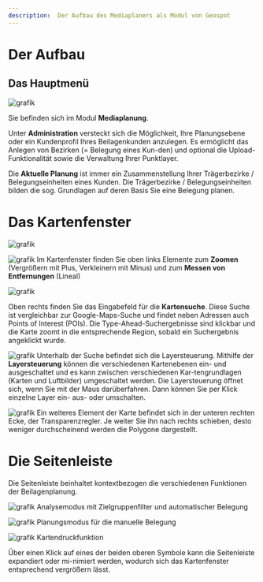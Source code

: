 ```yaml
---
description:  Der Aufbau des Mediaplaners als Modul von Geospot
---
```


# Der Aufbau

## Das Hauptmenü ##

![grafik](https://user-images.githubusercontent.com/99329016/230004043-88b6e5fd-2f04-41a4-b3c6-987d23030748.png)

Sie befinden sich im Modul **Mediaplanung**.

Unter **Administration** versteckt sich die Möglichkeit, Ihre Planungsebene oder ein Kundenprofil Ihres Beilagenkunden anzulegen. Es ermöglicht das Anlegen von Bezirken (= Belegung eines Kun-den) und optional die Upload-Funktionalität sowie die Verwaltung Ihrer Punktlayer. 

Die **Aktuelle Planung** ist immer ein Zusammenstellung Ihrer Trägerbezirke / Belegungseinheiten eines Kunden. Die Trägerbezirke / Belegungseinheiten bilden die sog. Grundlagen auf deren Basis Sie eine Belegung planen.

# Das Kartenfenster

![grafik](https://user-images.githubusercontent.com/99329016/230008089-d7800f95-647d-4f60-98b8-f0ba1e062107.png)

![grafik](https://user-images.githubusercontent.com/99329016/230008196-d95d56e5-4ebe-4847-9413-a36b2fbc3e92.png)
Im Kartenfenster finden Sie oben links Elemente zum **Zoomen** (Vergrößern mit Plus, Verkleinern mit Minus) und zum **Messen von Entfernungen** (Lineal)

![grafik](https://user-images.githubusercontent.com/99329016/230008221-7a2f01e7-57d5-41b5-8ada-4b20000c67c6.png)

Oben rechts finden Sie das Eingabefeld für die **Kartensuche**.
Diese Suche ist vergleichbar zur Google-Maps-Suche und findet neben Adressen auch Points of Interest (POIs).
Die Type-Ahead-Suchergebnisse sind klickbar und die Karte zoomt in die entsprechende Region, sobald ein Suchergebnis angeklickt wurde.

![grafik](https://user-images.githubusercontent.com/99329016/230008491-e845c666-8649-417e-998e-2938e4f7d35d.png)
Unterhalb der Suche befindet sich die Layersteuerung. Mithilfe der **Layersteuerung** können die verschiedenen Kartenebenen ein- und ausgeschaltet und es kann zwischen verschiedenen Kar-tengrundlagen (Karten und Luftbilder) umgeschaltet werden.
Die Layersteuerung öffnet sich, wenn Sie mit der Maus darüberfahren. Dann können Sie per Klick einzelne Layer ein- aus- oder umschalten.

![grafik](https://user-images.githubusercontent.com/99329016/230008555-e11b5afa-9554-4850-8ead-5533c61bae82.png)
Ein weiteres Element der Karte befindet sich in der unteren rechten Ecke, der Transparenzregler. Je weiter Sie ihn nach rechts schieben, desto weniger durchscheinend werden die Polygone dargestellt.

# Die Seitenleiste

Die Seitenleiste beinhaltet kontextbezogen die verschiedenen Funktionen der Beilagenplanung.

![grafik](https://user-images.githubusercontent.com/99329016/230010656-729ee593-9c14-4f57-9ff9-f1d7a04779f1.png)
  Analysemodus mit Zielgruppenfilter und automatischer Belegung

 ![grafik](https://user-images.githubusercontent.com/99329016/230010672-230263d0-e239-432a-97d2-a82f47ba63c2.png)
Planungsmodus für die manuelle Belegung

 ![grafik](https://user-images.githubusercontent.com/99329016/230010697-1d8fd307-8115-4846-a5d8-fe2abc85bdc0.png)
 Kartendruckfunktion

Über einen Klick auf eines der beiden oberen Symbole kann die Seitenleiste expandiert oder mi-nimiert werden, wodurch sich das Kartenfenster entsprechend vergrößern lässt.
